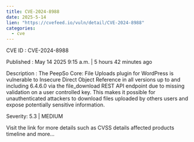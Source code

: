 ```yaml
---
title: CVE-2024-8988
date: 2025-5-14
lien: "https://cvefeed.io/vuln/detail/CVE-2024-8988"
categories:
  - cve
---
```


CVE ID : CVE-2024-8988

Published :  May 14
2025
9:15 a.m. | 5 hours
42 minutes ago

Description : The PeepSo Core: File Uploads plugin for WordPress is vulnerable to Insecure Direct Object Reference in all versions up to
and including
6.4.6.0 via the file_download REST API endpoint due to missing validation on a user controlled key. This makes it possible for unauthenticated attackers to download files uploaded by others users and expose potentially sensitive information.

Severity: 5.3 | MEDIUM

Visit the link for more details
such as CVSS details
affected products
timeline
and more...
